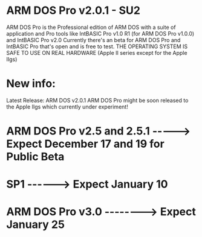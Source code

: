 # ARM DOS Pro v2.0.1 - SU2
ARM DOS Pro is the Professional edition of ARM DOS with a suite of application and Pro tools like IntBASIC Pro v1.0 R1 (for ARM DOS Pro v1.0.0) and IntBASIC Pro v2.0
Currently there's an beta for ARM DOS Pro and IntBASIC Pro that's open and is free to test. THE OPERATING SYSTEM IS SAFE TO USE ON REAL HARDWARE (Apple II series except for the Apple IIgs)
# New info:
Latest Release: ARM DOS v2.0.1
ARM DOS Pro might be soon released to the Apple IIgs which currently under experiment!

# ARM DOS Pro v2.5 and 2.5.1 -----> Expect December 17 and 19 for Public Beta
# SP1 ------> Expect January 10
# ARM DOS Pro v3.0 --------> Expect January 25
